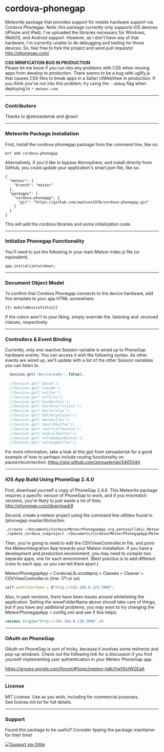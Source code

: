 cordova-phonegap
================

Meteorite package that provides support for mobile hardware support via Cordova Phonegap.  Note:  this package currently only supports iOS devices (iPhone and iPad).  I've uploaded the libraries necessary for Windows, WebOS, and Android support.  However, as I don't have any of that hardware, I'm currently unable to do debugging and testing for those devices.  So, feel free to fork the project and send pull requests!
http://phonegap.com/


**CSS MINIFICATION BUG IN PRODUCTION**  
Please let me know if you run into any problems with CSS when moving apps from develop to production.  There seems to be a bug with uglify.js that causes CSS files to break apps in a Safari UIWebView in production.  If you think you've run into this problem, try using the ``--debug`` flag when deploying to ``*.meteor.com``.  

------------------------
### Contributors

Thanks to @zeroasterisk and @raix!


------------------------
### Meteorite Package Installation

First, install the cordova-phonegap package from the command line, like so:

````
mrt add cordova-phonegap
````

Alternatively, if you'd like to bypass Atmosphere, and install directly from GitHub, you could update your application's smart.json file, like so:

````
{
  "meteor": {
    "branch": "master"
  },
  "packages": {
    "cordova-phonegap": {
      "git": "https://github.com/awatson1978/cordova-phonegap.git"
    }
  }
}

````

This will add the cordova libraries and some initialization code.  

------------------------
### Initialize Phonegap Functionality
You'll need to put the following in your main Meteor index.js file (or equivalent).
````
app.initialize(window);
````

------------------------
### Document Object Model

To confirm that Cordova Phonegap connects to the device hardware, add this template to your app HTML somewhere:
````html
{{> mobileDeviceStatus}}
````

If the colors aren't to your liking, simply override the .listening and .received classes, respectively.

------------------------
### Controllers & Event Binding


Currently, only one reactive Session variable is wired up to PhoneGap hardware events.  You can access it with the following syntax.  As other events are wired up, we'll update with a list of the other Session variables you can listen to.

````js
  Session.get('deviceready', false);
  
  //Session.get('pause');
  //Session.get('resume');
  //Session.get('online');
  //Session.get('offline');
  //Session.get('backbutton');
  //Session.get('batterycritical');
  //Session.get('batterylow');
  //Session.get('batterystatus');
  //Session.get('menubutton');
  //Session.get('searchbutton');
  //Session.get('startcallbutton');
  //Session.get('endcallbutton');
  //Session.get('volumedownbutton');
  //Session.get('volueupbutton');
````

For more information, take a look at this gist from zeroasterisk for a good example of how to perhaps include routing functionality on pause/reconnection:
https://gist.github.com/zeroasterisk/5405344





------------------------
### iOS App Build Using PhoneGap 2.4.0

First, download yourself a copy of PhoneGap 2.4.0.  This Meteorite package requires a specific version of PhoneGap to work, and if you mix/match versions, you're likely to just waste a lot of time.
http://phonegap.com/download/#


Second, create a meteor project using the command line utilities found in /phonegap-master/lib/ios/bin:

````sh
./create ~/Documents/Cordova/MeteorPhonegapApp org.pentasyllabic.MeteorPhonegapApp MeteorPhonegapApp
./update_cordova_subproject ~/Documents/Cordova/MeteorPhonegapApp/MeteorPhonegapApp.xcodeproj
````

Then, you're going to need to edit the CDVViewController.m file, and point the MeteorIntegration App towards your Meteor installation.  If you have a development and production environment, you may need to compile two separate apps, one for each environment.  (Best practice is to add different icons to each app, so you can tell them apart.)

MeteorPhonegapApp > CordovaLib.xcodeproj > Classes > Cleaver > CDVViewController.m (line: 171 or so)

````js
self.wwwFolderName = @"http://192.168.0.123:3000";
````

Also, in past versions, there have been issues around whitelisting the application.  Setting the wwwFolderName above shoudl take care of things, but if you have any additional problems, you may want to try changing the MeteorPhonegapApp > config.xml and see if this helps:

````xml
<access origin="http://192.168.0.130:3000" />
````


------------------------
### OAuth on PhoneGap  

OAuth on PhoneGap is sort of tricky, because it involves some redirects and pop-up windows.  Check out the following link for a discussion if you find yourself implementing user authentication in your Meteor PhoneGap app.  

https://groups.google.com/forum/#!topic/meteor-talk/Vw55ztWGEaA  

------------------------
### License

MIT License. Use as you wish, including for commercial purposes.  
See license.mit.txt for full details.  

------------------------
### Support
Found this package to be useful?  Consider tipping the package maintainer for their time!  

[![Support via Gittip](https://raw.github.com/gittip/www.gittip.com/master/www/assets/gittip.png)](https://www.gittip.com/awatson1978/)  


